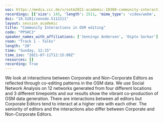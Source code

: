 ```yaml
---
voc: https://media.ccc.de/v/sotm2021-academic-10380-community-interactions-in-osm-editing
recordings: [{'size': 145, 'length': 2511, 'mime_type': 'video/webm', 'language': 'eng-rus', 'filename': 'sotm2021-10380-eng-rus-Community_Interactions_in_OSM_editing_webm-sd.webm', 'state': 'new', 'folder': 'webm-sd', 'high_quality': False, 'width': 720, 'height': 576, 'updated_at': '2021-10-14T15:28:39.312+02:00', 'recording_url': 'https://cdn.media.ccc.de/events/sotm/2021/webm-sd/sotm2021-10380-eng-rus-Community_Interactions_in_OSM_editing_webm-sd.webm', 'url': 'https://api.media.ccc.de/public/recordings/55267', 'event_url': 'https://api.media.ccc.de/public/events/53bd1000-fa4b-56c0-8b33-92dd6aa9fa11', 'conference_url': 'https://api.media.ccc.de/public/conferences/sotm2021'}, {'size': 38, 'length': 2511, 'mime_type': 'audio/mpeg', 'language': 'eng', 'filename': 'sotm2021-10380-eng-Community_Interactions_in_OSM_editing_mp3.mp3', 'state': 'new', 'folder': 'mp3', 'high_quality': False, 'width': 0, 'height': 0, 'updated_at': '2021-10-14T15:01:35.513+02:00', 'recording_url': 'https://cdn.media.ccc.de/events/sotm/2021/mp3/sotm2021-10380-eng-Community_Interactions_in_OSM_editing_mp3.mp3', 'url': 'https://api.media.ccc.de/public/recordings/55266', 'event_url': 'https://api.media.ccc.de/public/events/53bd1000-fa4b-56c0-8b33-92dd6aa9fa11', 'conference_url': 'https://api.media.ccc.de/public/conferences/sotm2021'}, {'size': 113, 'length': 2511, 'mime_type': 'video/mp4', 'language': 'eng-rus', 'filename': 'sotm2021-10380-eng-rus-Community_Interactions_in_OSM_editing_sd.mp4', 'state': 'new', 'folder': 'h264-sd', 'high_quality': False, 'width': 720, 'height': 576, 'updated_at': '2021-10-14T15:00:38.214+02:00', 'recording_url': 'https://cdn.media.ccc.de/events/sotm/2021/h264-sd/sotm2021-10380-eng-rus-Community_Interactions_in_OSM_editing_sd.mp4', 'url': 'https://api.media.ccc.de/public/recordings/55265', 'event_url': 'https://api.media.ccc.de/public/events/53bd1000-fa4b-56c0-8b33-92dd6aa9fa11', 'conference_url': 'https://api.media.ccc.de/public/conferences/sotm2021'}, {'size': 220, 'length': 2511, 'mime_type': 'video/mp4', 'language': 'eng-rus', 'filename': 'sotm2021-10380-eng-rus-Community_Interactions_in_OSM_editing_hd.mp4', 'state': 'new', 'folder': 'h264-hd', 'high_quality': True, 'width': 1920, 'height': 1080, 'updated_at': '2021-10-14T14:54:08.520+02:00', 'recording_url': 'https://cdn.media.ccc.de/events/sotm/2021/h264-hd/sotm2021-10380-eng-rus-Community_Interactions_in_OSM_editing_hd.mp4', 'url': 'https://api.media.ccc.de/public/recordings/55264', 'event_url': 'https://api.media.ccc.de/public/events/53bd1000-fa4b-56c0-8b33-92dd6aa9fa11', 'conference_url': 'https://api.media.ccc.de/public/conferences/sotm2021'}, {'size': 181, 'length': 2511, 'mime_type': 'video/mp4', 'language': 'rus', 'filename': 'sotm2021-10380-rus-Community_Interactions_in_OSM_editing.mp4', 'state': 'new', 'folder': 'h264-hd', 'high_quality': True, 'width': 1920, 'height': 1080, 'updated_at': '2021-10-14T14:53:59.787+02:00', 'recording_url': 'https://cdn.media.ccc.de/events/sotm/2021/h264-hd/sotm2021-10380-rus-Community_Interactions_in_OSM_editing.mp4', 'url': 'https://api.media.ccc.de/public/recordings/55263', 'event_url': 'https://api.media.ccc.de/public/events/53bd1000-fa4b-56c0-8b33-92dd6aa9fa11', 'conference_url': 'https://api.media.ccc.de/public/conferences/sotm2021'}, {'size': 181, 'length': 2511, 'mime_type': 'video/mp4', 'language': 'eng', 'filename': 'sotm2021-10380-eng-Community_Interactions_in_OSM_editing.mp4', 'state': 'new', 'folder': 'h264-hd', 'high_quality': True, 'width': 1920, 'height': 1080, 'updated_at': '2021-10-14T14:53:51.795+02:00', 'recording_url': 'https://cdn.media.ccc.de/events/sotm/2021/h264-hd/sotm2021-10380-eng-Community_Interactions_in_OSM_editing.mp4', 'url': 'https://api.media.ccc.de/public/recordings/55262', 'event_url': 'https://api.media.ccc.de/public/events/53bd1000-fa4b-56c0-8b33-92dd6aa9fa11', 'conference_url': 'https://api.media.ccc.de/public/conferences/sotm2021'}]
doi: "10.5281/zenodo.5112211"
layout: session_academic
title: "Community Interactions in OSM editing"
code: "PPSHC3"
speaker_names_with_affiliations: ['Jennings Anderson', 'Dipto Sarkar']
room: "Track 1 - Talks"
length: "20"
time: "Sunday, 12:15"
time_iso: "2021-07-11T12:15:00Z"
resources: []
recording: True
---
```

We look at interactions between Corporate and Non-Corporate Editors as reflected through co-editing patterns in the OSM data. We use Social Network Analysis on 12 networks generated from four different locations and 3 different timepoints and our results show the vibrant co-production of OSM data generation. There are interactions between all editors but Corporate Editors tend to interact at a higher rate with each other. The seniority of editors and the interactions also differ between Corporate and Non-Corporate Editors.
